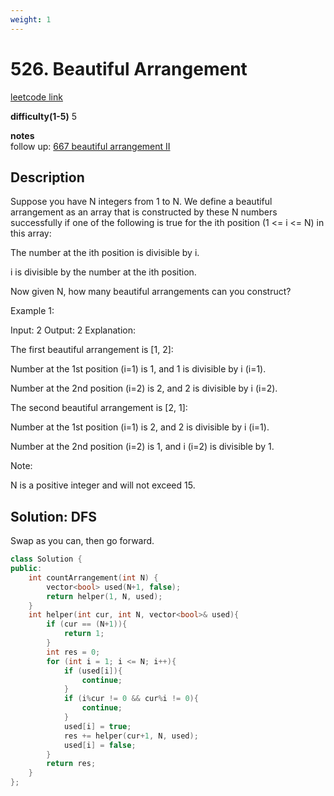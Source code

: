 ```yaml
---
weight: 1
---
```

# 526. Beautiful Arrangement
[leetcode link](https://leetcode.com/problems/beautiful-arrangement/)

**difficulty(1-5)** 
5

**notes**   
follow up: [667 beautiful arrangement II](667)

## Description
Suppose you have N integers from 1 to N. We define a beautiful arrangement as an array that is constructed by these N numbers successfully if one of the following is true for the ith position (1 <= i <= N) in this array:

The number at the ith position is divisible by i.

i is divisible by the number at the ith position.

Now given N, how many beautiful arrangements can you construct?

Example 1:

Input: 2
Output: 2
Explanation: 

The first beautiful arrangement is [1, 2]:

Number at the 1st position (i=1) is 1, and 1 is divisible by i (i=1).

Number at the 2nd position (i=2) is 2, and 2 is divisible by i (i=2).

The second beautiful arrangement is [2, 1]:

Number at the 1st position (i=1) is 2, and 2 is divisible by i (i=1).

Number at the 2nd position (i=2) is 1, and i (i=2) is divisible by 1.
 

Note:

N is a positive integer and will not exceed 15.

## Solution: DFS
Swap as you can, then go forward. 
```c++
class Solution {
public:
    int countArrangement(int N) {
        vector<bool> used(N+1, false);
        return helper(1, N, used);
    }
    int helper(int cur, int N, vector<bool>& used){
        if (cur == (N+1)){
            return 1;
        }
        int res = 0;
        for (int i = 1; i <= N; i++){
            if (used[i]){
                continue;
            }
            if (i%cur != 0 && cur%i != 0){
                continue;
            }
            used[i] = true;
            res += helper(cur+1, N, used);
            used[i] = false;
        }
        return res;
    }
};
```
